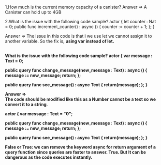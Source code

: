 1.How much is the current memory capacity of a canister?
Answer => A Canister can hold up to 4GB
<br>

2.What is the issue with the following code sample?
actor {
  let counter : Nat = 0;
  public func increment_counter() : async () {
    counter := counter + 1;
  };
}

Answer => The issue in this code is that i we use let we cannot assign it to another variable.
          So the fix is, <b>using var instead of let.<b>

<br>
What is the issue with the following code sample?
actor {
  var message : Text = 0;

  public query func change_message(new_message : Text) : async () {
    message := new_message;
    return;
  };
  
  public query func see_message() : async Text {
    return(message);
  };
}

Answer =>  
The code should be modified like this as a Number cannot be a text so we convert it to a string.

  actor {
  var message : Text = "0";

  public query func change_message(new_message : Text) : async () {
    message := new_message;
    return;
  };
  
  public query func see_message() : async Text {
    return(message);
  };
}



False or True: we can remove the keyword async for return argument of a query function since queries are faster to answer.
True. But It can be dangerous as the code executes instantly.
